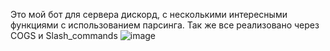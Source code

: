 Это мой бот для сервера дискорд, с несколькими интересными функциями с использованием парсинга.
Так же все реализовано через COGS и Slash_commands
![image](https://github.com/user-attachments/assets/219c0d17-c316-43b5-ac70-7d9b012093e7)
